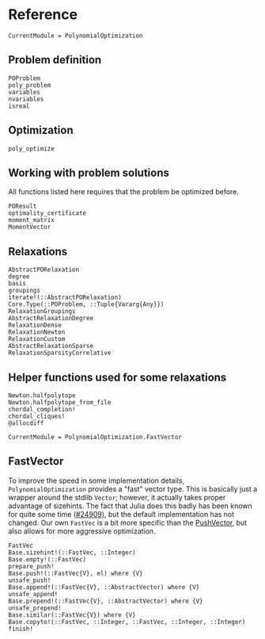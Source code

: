 # Reference

```@meta
CurrentModule = PolynomialOptimization
```

## Problem definition
```@docs
POProblem
poly_problem
variables
nvariables
isreal
```

## Optimization
```@docs
poly_optimize
```

## Working with problem solutions
All functions listed here requires that the problem be optimized before.
```@docs
POResult
optimality_certificate
moment_matrix
MomentVector
```

## Relaxations
```@docs
AbstractPORelaxation
degree
basis
groupings
iterate!(::AbstractPORelaxation)
Core.Type(::POProblem, ::Tuple{Vararg{Any}})
RelaxationGroupings
AbstractRelaxationDegree
RelaxationDense
RelaxationNewton
RelaxationCustom
AbstractRelaxationSparse
RelaxationSparsityCorrelative
```

## Helper functions used for some relaxations
```@docs
Newton.halfpolytope
Newton.halfpolytope_from_file
chordal_completion!
chordal_cliques!
@allocdiff
```

```@meta
CurrentModule = PolynomialOptimization.FastVector
```
## FastVector
To improve the speed in some implementation details, `PolynomialOptimization` provides a "fast" vector type. This is basically
just a wrapper around the stdlib `Vector`; however, it actually takes proper advantage of sizehints. The fact that Julia does
this badly has been known for quite some time ([#24909](https://github.com/JuliaLang/julia/issues/24909)), but the default
implementation has not changed. Our own `FastVec` is a bit more specific than the
[PushVector](https://github.com/tpapp/PushVectors.jl), but also allows for more aggressive optimization.
```@docs
FastVec
Base.sizehint!(::FastVec, ::Integer)
Base.empty!(::FastVec)
prepare_push!
Base.push!(::FastVec{V}, el) where {V}
unsafe_push!
Base.append!(::FastVec{V}, ::AbstractVector) where {V}
unsafe_append!
Base.prepend!(::FastVec{V}, ::AbstractVector) where {V}
unsafe_prepend!
Base.similar(::FastVec{V}) where {V}
Base.copyto!(::FastVec, ::Integer, ::FastVec, ::Integer, ::Integer)
finish!
```

